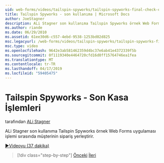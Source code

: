 ```yaml
---
uid: web-forms/videos/tailspin-spyworks/tailspin-spyworks-final-check-out
title: Tailspin Spyworks - son kullanıma | Microsoft Docs
author: JoeStagner
description: ALi Stagner son kullanıma Tailspin Spyworks örnek Web Forms uygulaması işlemi sırasında müşterinin sipariş yerleştirir.
ms.author: riande
ms.date: 06/29/2010
ms.assetid: 61ee30d6-c557-4ebd-9538-1253bd02d825
msc.legacyurl: /web-forms/videos/tailspin-spyworks/tailspin-spyworks-final-check-out
msc.type: video
ms.openlocfilehash: 9642e3ab581462359d4bc37e6ab41e4372339f5b
ms.sourcegitcommit: 0f1119340e4464720cfd16d0ff15764746ea1fea
ms.translationtype: MT
ms.contentlocale: tr-TR
ms.lasthandoff: 04/17/2019
ms.locfileid: "59405475"
---
```

# <a name="tailspin-spyworks---final-check-out"></a>Tailspin Spyworks - Son Kasa İşlemleri

tarafından [ALi Stagner](https://github.com/JoeStagner)

ALi Stagner son kullanıma Tailspin Spyworks örnek Web Forms uygulaması işlemi sırasında müşterinin sipariş yerleştirir.

[&#9654;Videoyu (37 dakika)](https://channel9.msdn.com/Blogs/ASP-NET-Site-Videos/tailspin-spyworks-final-check-out)

> [!div class="step-by-step"]
> [Önceki](tailspin-spyworks-migrate-the-shopping-cart.md)
> [İleri](tailspin-spyworks-adding-user-product-reviews.md)
